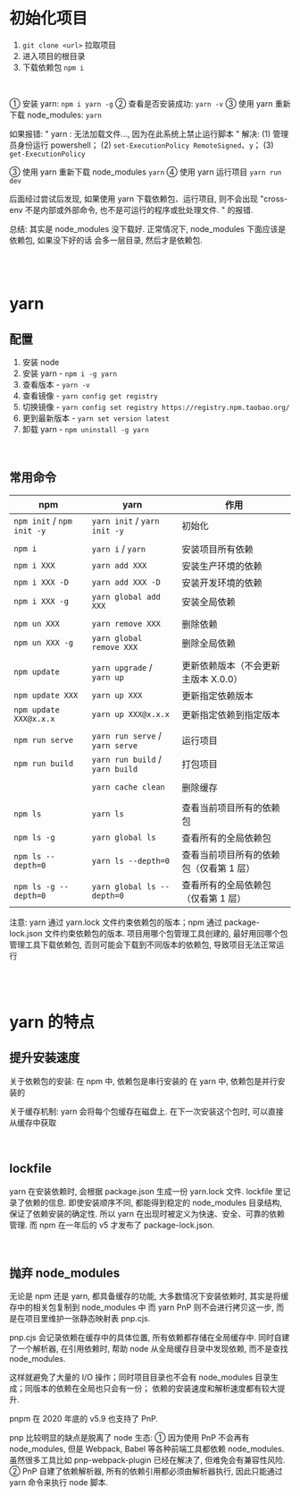 # 初始化项目

1. `git clone <url>` 拉取项目
2. 进入项目的根目录
3. 下载依赖包 `npm i`

<br>

① 安装 yarn: `npm i yarn -g`
② 查看是否安装成功: `yarn -v`
③ 使用 yarn 重新下载 node_modules: `yarn`

如果报错: " yarn : 无法加载文件…, 因为在此系统上禁止运行脚本 "
解决: (1) 管理员身份运行 powershell； (2) `set-ExecutionPolicy RemoteSigned`、`y`； (3) `get-ExecutionPolicy`

③ 使用 yarn 重新下载 node_modules `yarn`
④ 使用 yarn 运行项目 `yarn run dev`

后面经过尝试后发现, 如果使用 yarn 下载依赖包、运行项目, 则不会出现 "cross-env 不是内部或外部命令, 也不是可运行的程序或批处理文件. " 的报错.

总结: 其实是 node_modules 没下载好.
正常情况下, node_modules 下面应该是依赖包, 如果没下好的话 会多一层目录, 然后才是依赖包.

<br><br>

# yarn

## 配置

1. 安装 node
2. 安装 yarn - `npm i -g yarn`
3. 查看版本 - `yarn -v`
4. 查看镜像 - `yarn config get registry`
5. 切换镜像 - `yarn config set registry https://registry.npm.taobao.org/`
6. 更到最新版本 - `yarn set version latest`
7. 卸载 yarn - `npm uninstall -g yarn`

<br>

## 常用命令

| npm                        | yarn                            | 作用                                    |
| -------------------------- | ------------------------------- | --------------------------------------- |
| `npm init` / `npm init -y` | `yarn init` / `yarn init -y`    | 初始化                                  |
|                            |                                 |                                         |
| `npm i`                    | `yarn i` / `yarn`               | 安装项目所有依赖                        |
| `npm i XXX`                | `yarn add XXX`                  | 安装生产环境的依赖                      |
| `npm i XXX -D`             | `yarn add XXX -D`               | 安装开发环境的依赖                      |
| `npm i XXX -g`             | `yarn global add XXX`           | 安装全局依赖                            |
|                            |                                 |                                         |
| `npm un XXX`               | `yarn remove XXX`               | 删除依赖                                |
| `npm un XXX -g`            | `yarn global remove XXX`        | 删除全局依赖                            |
|                            |                                 |                                         |
| `npm update`               | `yarn upgrade` / `yarn up`      | 更新依赖版本（不会更新主版本 X.0.0）    |
| `npm update XXX`           | `yarn up XXX`                   | 更新指定依赖版本                        |
| `npm update XXX@x.x.x`     | `yarn up XXX@x.x.x`             | 更新指定依赖到指定版本                  |
|                            |                                 |                                         |
| `npm run serve`            | `yarn run serve` / `yarn serve` | 运行项目                                |
| `npm run build`            | `yarn run build` / `yarn build` | 打包项目                                |
|                            |                                 |                                         |
|                            | `yarn cache clean`              | 删除缓存                                |
|                            |                                 |                                         |
| `npm ls`                   | `yarn ls`                       | 查看当前项目所有的依赖包                |
| `npm ls -g`                | `yarn global ls`                | 查看所有的全局依赖包                    |
| `npm ls --depth=0`         | `yarn ls --depth=0`             | 查看当前项目所有的依赖包（仅看第 1 层） |
| `npm ls -g --depth=0`      | `yarn global ls --depth=0`      | 查看所有的全局依赖包（仅看第 1 层）     |

注意: yarn 通过 yarn.lock 文件约束依赖包的版本；npm 通过 package-lock.json 文件约束依赖包的版本. 项目用哪个包管理工具创建的, 最好用回哪个包管理工具下载依赖包, 否则可能会下载到不同版本的依赖包, 导致项目无法正常运行

<br><br>

# yarn 的特点

## 提升安装速度

关于依赖包的安装:
在 npm 中, 依赖包是串行安装的
在 yarn 中, 依赖包是并行安装的

关于缓存机制:
yarn 会将每个包缓存在磁盘上. 在下一次安装这个包时, 可以直接从缓存中获取

<br>

## lockfile

yarn 在安装依赖时, 会根据 package.json 生成一份 yarn.lock 文件. lockfile 里记录了依赖的信息. 即使安装顺序不同, 都能得到稳定的 node_modules 目录结构, 保证了依赖安装的确定性. 所以 yarn 在出现时被定义为快速、安全、可靠的依赖管理. 而 npm 在一年后的 v5 才发布了 package-lock.json.

<br>

## 抛弃 node_modules

无论是 npm 还是 yarn, 都具备缓存的功能, 大多数情况下安装依赖时, 其实是将缓存中的相关包复制到 node_modules 中
而 yarn PnP 则不会进行拷贝这一步, 而是在项目里维护一张静态映射表 pnp.cjs.

pnp.cjs 会记录依赖在缓存中的具体位置, 所有依赖都存储在全局缓存中. 同时自建了一个解析器, 在引用依赖时, 帮助 node 从全局缓存目录中发现依赖, 而不是查找 node_modules.

这样就避免了大量的 I/O 操作；同时项目目录也不会有 node_modules 目录生成；同版本的依赖在全局也只会有一份；
依赖的安装速度和解析速度都有较大提升.

pnpm 在 2020 年底的 v5.9 也支持了 PnP.

pnp 比较明显的缺点是脱离了 node 生态:
① 因为使用 PnP 不会再有 node_modules, 但是 Webpack, Babel 等各种前端工具都依赖 node_modules. 虽然很多工具比如 pnp-webpack-plugin 已经在解决了, 但难免会有兼容性风险.
② PnP 自建了依赖解析器, 所有的依赖引用都必须由解析器执行, 因此只能通过 yarn 命令来执行 node 脚本.

<br>
